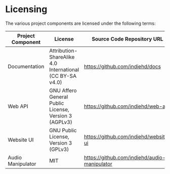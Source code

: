 # Licensing

The various project components are licensed under the following terms:

| Project Component | License                                                  | Source Code Repository URL                   |
|-------------------|----------------------------------------------------------|----------------------------------------------|
| Documentation     | Attribution-ShareAlike 4.0 International (CC BY-SA v4.0) | https://github.com/indiehd/docs              |
| Web API           | GNU Affero General Public License, Version 3 (AGPLv3)    | https://github.com/indiehd/web-api           |
| Website UI        | GNU Public License, Version 3 (GPLv3)                    | https://github.com/indiehd/website-ui        |
| Audio Manipulator | MIT                                                      | https://github.com/indiehd/audio-manipulator |
